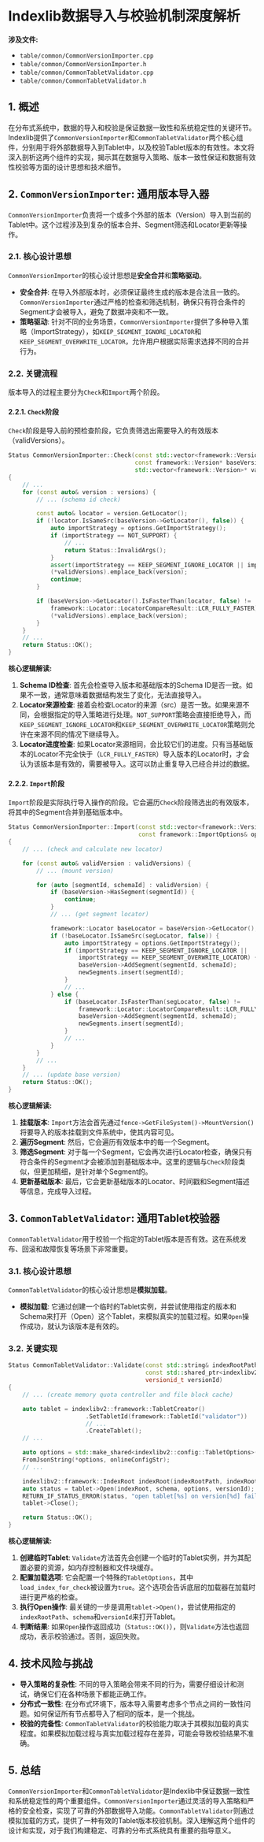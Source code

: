 
# Indexlib数据导入与校验机制深度解析

**涉及文件:**
* `table/common/CommonVersionImporter.cpp`
* `table/common/CommonVersionImporter.h`
* `table/common/CommonTabletValidator.cpp`
* `table/common/CommonTabletValidator.h`

## 1. 概述

在分布式系统中，数据的导入和校验是保证数据一致性和系统稳定性的关键环节。Indexlib提供了`CommonVersionImporter`和`CommonTabletValidator`两个核心组件，分别用于将外部数据导入到Tablet中，以及校验Tablet版本的有效性。本文将深入剖析这两个组件的实现，揭示其在数据导入策略、版本一致性保证和数据有效性校验等方面的设计思想和技术细节。

## 2. `CommonVersionImporter`: 通用版本导入器

`CommonVersionImporter`负责将一个或多个外部的版本（Version）导入到当前的Tablet中。这个过程涉及到复杂的版本合并、Segment筛选和Locator更新等操作。

### 2.1. 核心设计思想

`CommonVersionImporter`的核心设计思想是**安全合并**和**策略驱动**。

*   **安全合并**: 在导入外部版本时，必须保证最终生成的版本是合法且一致的。`CommonVersionImporter`通过严格的检查和筛选机制，确保只有符合条件的Segment才会被导入，避免了数据冲突和不一致。
*   **策略驱动**: 针对不同的业务场景，`CommonVersionImporter`提供了多种导入策略（ImportStrategy），如`KEEP_SEGMENT_IGNORE_LOCATOR`和`KEEP_SEGMENT_OVERWRITE_LOCATOR`，允许用户根据实际需求选择不同的合并行为。

### 2.2. 关键流程

版本导入的过程主要分为`Check`和`Import`两个阶段。

#### 2.2.1. `Check`阶段

`Check`阶段是导入前的预检查阶段，它负责筛选出需要导入的有效版本（validVersions）。

```cpp
Status CommonVersionImporter::Check(const std::vector<framework::Version>& versions,
                                    const framework::Version* baseVersion, const framework::ImportOptions& options,
                                    std::vector<framework::Version>* validVersions)
{
    // ...
    for (const auto& version : versions) {
        // ... (schema id check)

        const auto& locator = version.GetLocator();
        if (!locator.IsSameSrc(baseVersion->GetLocator(), false)) {
            auto importStrategy = options.GetImportStrategy();
            if (importStrategy == NOT_SUPPORT) {
                // ...
                return Status::InvalidArgs();
            }
            assert(importStrategy == KEEP_SEGMENT_IGNORE_LOCATOR || importStrategy == KEEP_SEGMENT_OVERWRITE_LOCATOR);
            (*validVersions).emplace_back(version);
            continue;
        }

        if (baseVersion->GetLocator().IsFasterThan(locator, false) !=
            framework::Locator::LocatorCompareResult::LCR_FULLY_FASTER) {
            (*validVersions).emplace_back(version);
        }
    }
    // ...
    return Status::OK();
}
```

**核心逻辑解读:**

1.  **Schema ID检查**: 首先会检查导入版本和基础版本的Schema ID是否一致。如果不一致，通常意味着数据结构发生了变化，无法直接导入。
2.  **Locator来源检查**: 接着会检查Locator的来源（src）是否一致。如果来源不同，会根据指定的导入策略进行处理。`NOT_SUPPORT`策略会直接拒绝导入，而`KEEP_SEGMENT_IGNORE_LOCATOR`和`KEEP_SEGMENT_OVERWRITE_LOCATOR`策略则允许在来源不同的情况下继续导入。
3.  **Locator进度检查**: 如果Locator来源相同，会比较它们的进度。只有当基础版本的Locator不完全快于（`LCR_FULLY_FASTER`）导入版本的Locator时，才会认为该版本是有效的，需要被导入。这可以防止重复导入已经合并过的数据。

#### 2.2.2. `Import`阶段

`Import`阶段是实际执行导入操作的阶段。它会遍历`Check`阶段筛选出的有效版本，将其中的Segment合并到基础版本中。

```cpp
Status CommonVersionImporter::Import(const std::vector<framework::Version>& versions, const framework::Fence* fence,
                                     const framework::ImportOptions& options, framework::Version* baseVersion)
{
    // ... (check and calculate new locator)

    for (const auto& validVersion : validVersions) {
        // ... (mount version)

        for (auto [segmentId, schemaId] : validVersion) {
            if (baseVersion->HasSegment(segmentId)) {
                continue;
            }
            // ... (get segment locator)

            framework::Locator baseLocator = baseVersion->GetLocator();
            if (!baseLocator.IsSameSrc(segLocator, false)) {
                auto importStrategy = options.GetImportStrategy();
                if (importStrategy == KEEP_SEGMENT_IGNORE_LOCATOR ||
                    importStrategy == KEEP_SEGMENT_OVERWRITE_LOCATOR) {
                    baseVersion->AddSegment(segmentId, schemaId);
                    newSegments.insert(segmentId);
                }
                // ...
            } else {
                if (baseLocator.IsFasterThan(segLocator, false) !=
                    framework::Locator::LocatorCompareResult::LCR_FULLY_FASTER) {
                    baseVersion->AddSegment(segmentId, schemaId);
                    newSegments.insert(segmentId);
                }
                // ...
            }
        }
        // ...
    }
    // ... (update base version)
    return Status::OK();
}
```

**核心逻辑解读:**

1.  **挂载版本**: `Import`方法会首先通过`fence->GetFileSystem()->MountVersion()`将要导入的版本挂载到文件系统中，使其内容可见。
2.  **遍历Segment**: 然后，它会遍历有效版本中的每一个Segment。
3.  **筛选Segment**: 对于每一个Segment，它会再次进行Locator检查，确保只有符合条件的Segment才会被添加到基础版本中。这里的逻辑与`Check`阶段类似，但更加精细，是针对单个Segment的。
4.  **更新基础版本**: 最后，它会更新基础版本的Locator、时间戳和Segment描述等信息，完成导入过程。

## 3. `CommonTabletValidator`: 通用Tablet校验器

`CommonTabletValidator`用于校验一个指定的Tablet版本是否有效。这在系统发布、回滚和故障恢复等场景下非常重要。

### 3.1. 核心设计思想

`CommonTabletValidator`的核心设计思想是**模拟加载**。

*   **模拟加载**: 它通过创建一个临时的Tablet实例，并尝试使用指定的版本和Schema来打开（Open）这个Tablet，来模拟真实的加载过程。如果`Open`操作成功，就认为该版本是有效的。

### 3.2. 关键实现

```cpp
Status CommonTabletValidator::Validate(const std::string& indexRootPath,
                                       const std::shared_ptr<indexlibv2::config::ITabletSchema>& schema,
                                       versionid_t versionId)
{
    // ... (create memory quota controller and file block cache)

    auto tablet = indexlibv2::framework::TabletCreator()
                      .SetTabletId(framework::TabletId("validator"))
                      // ...
                      .CreateTablet();
    // ...

    auto options = std::make_shared<indexlibv2::config::TabletOptions>();
    FromJsonString(*options, onlineConfigStr);
    // ...

    indexlibv2::framework::IndexRoot indexRoot(indexRootPath, indexRootPath);
    auto status = tablet->Open(indexRoot, schema, options, versionId);
    RETURN_IF_STATUS_ERROR(status, "open tablet[%s] on version[%d] failed", indexRootPath.c_str(), versionId);
    tablet->Close();

    return Status::OK();
}
```

**核心逻辑解读:**

1.  **创建临时Tablet**: `Validate`方法首先会创建一个临时的Tablet实例，并为其配置必要的资源，如内存控制器和文件块缓存。
2.  **配置加载选项**: 它会配置一个特殊的`TabletOptions`，其中`load_index_for_check`被设置为`true`。这个选项会告诉底层的加载器在加载时进行更严格的检查。
3.  **执行Open操作**: 最关键的一步是调用`tablet->Open()`，尝试使用指定的`indexRootPath`、`schema`和`versionId`来打开Tablet。
4.  **判断结果**: 如果`Open`操作返回成功（`Status::OK()`），则`Validate`方法也返回成功，表示校验通过。否则，返回失败。

## 4. 技术风险与挑战

*   **导入策略的复杂性**: 不同的导入策略会带来不同的行为，需要仔细设计和测试，确保它们在各种场景下都能正确工作。
*   **分布式一致性**: 在分布式环境下，版本导入需要考虑多个节点之间的一致性问题。如何保证所有节点都导入了相同的版本，是一个挑战。
*   **校验的完备性**: `CommonTabletValidator`的校验能力取决于其模拟加载的真实程度。如果模拟加载过程与真实加载过程存在差异，可能会导致校验结果不准确。

## 5. 总结

`CommonVersionImporter`和`CommonTabletValidator`是Indexlib中保证数据一致性和系统稳定性的两个重要组件。`CommonVersionImporter`通过灵活的导入策略和严格的安全检查，实现了可靠的外部数据导入功能。`CommonTabletValidator`则通过模拟加载的方式，提供了一种有效的Tablet版本校验机制。深入理解这两个组件的设计和实现，对于我们构建稳定、可靠的分布式系统具有重要的指导意义。
